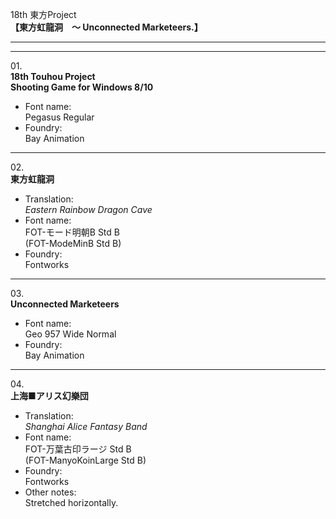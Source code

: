 18th 東方Project  
**【東方虹龍洞　～ Unconnected Marketeers.】**

---  
---

01\.  
**18th Touhou Project**  
**Shooting Game for Windows 8/10**
  - Font name:  
Pegasus Regular
  - Foundry:  
Bay Animation

---

02\.  
**東方虹龍洞**
  - Translation:  
*Eastern Rainbow Dragon Cave*
  - Font name:  
FOT-モード明朝B Std B  
(FOT-ModeMinB Std B)
  - Foundry:  
Fontworks

---

03\.  
**Unconnected Marketeers**
  - Font name:  
Geo 957 Wide Normal
  - Foundry:  
Bay Animation

---

04\.  
**上海■アリス幻樂団**
  - Translation:  
*Shanghai Alice Fantasy Band*
  - Font name:  
FOT-万葉古印ラージ Std B  
(FOT-ManyoKoinLarge Std B)
  - Foundry:  
Fontworks
  - Other notes:  
Stretched horizontally.
